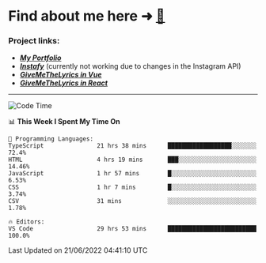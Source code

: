 # Find about me here ➜ [🧑](https://pauabella.dev)

### Project links:
- ***[My Portfolio](https://pauabella.dev)***
- ***[Instafy](https://instafy.me)*** (currently not working due to changes in the Instagram API)
- ***[GiveMeTheLyrics in Vue](https://lyrics.pauabella.dev)***
- ***[GiveMeTheLyrics in React](https://pauabella.dev/GiveMeTheLyrics)***

---
<!--START_SECTION:waka-->
![Code Time](http://img.shields.io/badge/Code%20Time-1%2C185%20hrs%2045%20mins-blue)

📊 **This Week I Spent My Time On** 

```text
💬 Programming Languages: 
TypeScript               21 hrs 38 mins      ██████████████████░░░░░░░   72.4% 
HTML                     4 hrs 19 mins       ███░░░░░░░░░░░░░░░░░░░░░░   14.46% 
JavaScript               1 hr 57 mins        █░░░░░░░░░░░░░░░░░░░░░░░░   6.53% 
CSS                      1 hr 7 mins         █░░░░░░░░░░░░░░░░░░░░░░░░   3.74% 
CSV                      31 mins             ░░░░░░░░░░░░░░░░░░░░░░░░░   1.78%

🔥 Editors: 
VS Code                  29 hrs 53 mins      █████████████████████████   100.0%

```


 Last Updated on 21/06/2022 04:41:10 UTC
<!--END_SECTION:waka-->
